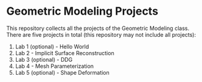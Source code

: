 # Geometric Modeling Projects

This repository collects all the projects of the Geometric Modeling class. There are five projects in total (this repository may not include all projects):
1. Lab 1 (optional) - Hello World
2. Lab 2 - Implicit Surface Reconstruction
3. Lab 3 (optional) - DDG
4. Lab 4 - Mesh Parameterization
5. Lab 5 (optional) - Shape Deformation
